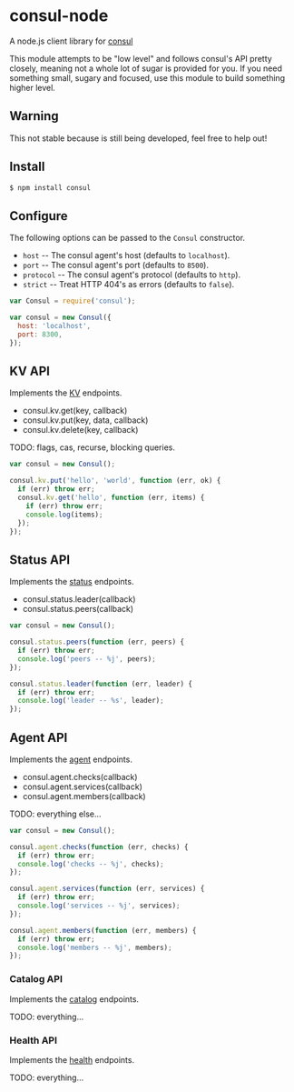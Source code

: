 
# consul-node

A node.js client library for [consul](http://www.consul.io/)

This module attempts to be "low level" and follows consul's API pretty closely, meaning not a whole lot of sugar is provided for you. If you need something small, sugary and focused, use this module to build something higher level.

## Warning

This not stable because is still being developed, feel free to help out!

## Install

```sh
$ npm install consul
```

## Configure

The following options can be passed to the `Consul` constructor.

  - `host` -- The consul agent's host (defaults to `localhost`).
  - `port` -- The consul agent's port (defaults to `8500`).
  - `protocol` -- The consul agent's protocol (defaults to `http`).
  - `strict` -- Treat HTTP 404's as errors (defaults to `false`).

```js
var Consul = require('consul');

var consul = new Consul({
  host: 'localhost',
  port: 8300,
});
```

## KV API

Implements the [KV](http://www.consul.io/docs/agent/http.html#toc_2) endpoints.

  - consul.kv.get(key, callback)
  - consul.kv.put(key, data, callback)
  - consul.kv.delete(key, callback)

TODO: flags, cas, recurse, blocking queries.

```js
var consul = new Consul();

consul.kv.put('hello', 'world', function (err, ok) {
  if (err) throw err;
  consul.kv.get('hello', function (err, items) {
    if (err) throw err;
    console.log(items);
  });
});
```

## Status API

Implements the [status](http://www.consul.io/docs/agent/http.html#toc_29) endpoints.

  - consul.status.leader(callback)
  - consul.status.peers(callback)

```js
var consul = new Consul();

consul.status.peers(function (err, peers) {
  if (err) throw err;
  console.log('peers -- %j', peers);
});

consul.status.leader(function (err, leader) {
  if (err) throw err;
  console.log('leader -- %s', leader);
});
```

## Agent API

Implements the [agent](http://www.consul.io/docs/agent/http.html#toc_3) endpoints.

  - consul.agent.checks(callback)
  - consul.agent.services(callback)
  - consul.agent.members(callback)

TODO: everything else...

```js
var consul = new Consul();

consul.agent.checks(function (err, checks) {
  if (err) throw err;
  console.log('checks -- %j', checks);
});

consul.agent.services(function (err, services) {
  if (err) throw err;
  console.log('services -- %j', services);
});

consul.agent.members(function (err, members) {
  if (err) throw err;
  console.log('members -- %j', members);
});
```

### Catalog API

Implements the [catalog](http://www.consul.io/docs/agent/http.html#toc_16) endpoints.

TODO: everything...

### Health API

Implements the [health](http://www.consul.io/docs/agent/http.html#toc_24) endpoints.

TODO: everything...

